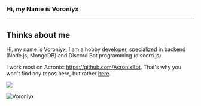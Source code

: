 ### Hi, my Name is Voroniyx


---
## Thinks about me

Hi,
my name is Voroniyx, I am a hobby developer, specialized in backend (Node.js, MongoDB) and Discord Bot programming (discord.js).

I work most on Acronix: https://github.com/AcronixBot. That's why you won't find any repos here, but rather [here](https://github.com/AcronixBot).

<img align="center" src="https://github-readme-stats.vercel.app/api/top-langs/?username=Voroniyx&theme=tokyonight&hide_border=true&layout=compact" />

![Voroniyx](https://github-readme-stats.vercel.app/api?username=voroniyx&count_private=true&show_icons=true&theme=tokyonight&hide_border=true&include_all_commits=true)
